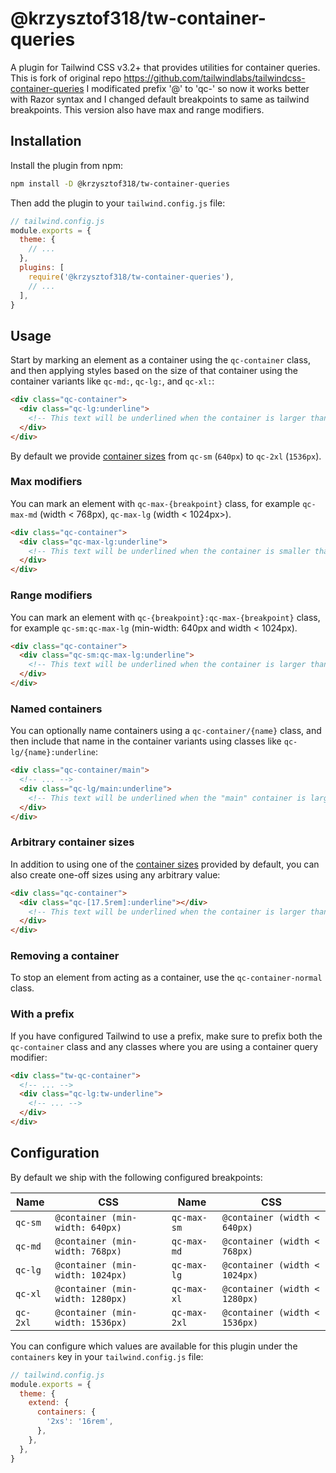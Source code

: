 # @krzysztof318/tw-container-queries

A plugin for Tailwind CSS v3.2+ that provides utilities for container queries.
This is fork of original repo https://github.com/tailwindlabs/tailwindcss-container-queries
I modificated prefix '@' to 'qc-' so now it works better with Razor syntax and I changed default breakpoints to same as tailwind breakpoints. This version also have max and range modifiers.

## Installation

Install the plugin from npm:

```sh
npm install -D @krzysztof318/tw-container-queries
```

Then add the plugin to your `tailwind.config.js` file:

```js
// tailwind.config.js
module.exports = {
  theme: {
    // ...
  },
  plugins: [
    require('@krzysztof318/tw-container-queries'),
    // ...
  ],
}
```

## Usage

Start by marking an element as a container using the `qc-container` class, and then applying styles based on the size of that container using the container variants like `qc-md:`, `qc-lg:`, and `qc-xl:`:

```html
<div class="qc-container">
  <div class="qc-lg:underline">
    <!-- This text will be underlined when the container is larger than or equals `1024px` -->
  </div>
</div>
```

By default we provide [container sizes](#configuration) from `qc-sm` (`640px`) to `qc-2xl` (`1536px`).

### Max modifiers

You can mark an element with `qc-max-{breakpoint}` class, for example `qc-max-md` (width < 768px), `qc-max-lg` (width < 1024px>).

```html
<div class="qc-container">
  <div class="qc-max-lg:underline">
    <!-- This text will be underlined when the container is smaller than `1024px` -->
  </div>
</div>
```

### Range modifiers

You can mark an element with `qc-{breakpoint}:qc-max-{breakpoint}` class, for example `qc-sm:qc-max-lg` (min-width: 640px and width < 1024px).

```html
<div class="qc-container">
  <div class="qc-sm:qc-max-lg:underline">
    <!-- This text will be underlined when the container is larger than or equals `640px and smaller than `1024px` -->
  </div>
</div>
```

### Named containers

You can optionally name containers using a `qc-container/{name}` class, and then include that name in the container variants using classes like `qc-lg/{name}:underline`:

```html
<div class="qc-container/main">
  <!-- ... -->
  <div class="qc-lg/main:underline">
    <!-- This text will be underlined when the "main" container is larger than `1024px` -->
  </div>
</div>
```

### Arbitrary container sizes

In addition to using one of the [container sizes](#configuration) provided by default, you can also create one-off sizes using any arbitrary value:

```html
<div class="qc-container">
  <div class="qc-[17.5rem]:underline"></div>
    <!-- This text will be underlined when the container is larger than `17.5rem` -->
  </div>
</div>
```

### Removing a container

To stop an element from acting as a container, use the `qc-container-normal` class.

<div class="qc-container xl:qc-container-normal">
  <!-- ... -->
</div>

### With a prefix

If you have configured Tailwind to use a prefix, make sure to prefix both the `qc-container` class and any classes where you are using a container query modifier:

```html
<div class="tw-qc-container">
  <!-- ... -->
  <div class="qc-lg:tw-underline">
    <!-- ... -->
  </div>
</div>
```

## Configuration

By default we ship with the following configured breakpoints:

| Name     | CSS                                          | Name         | CSS                                          |
| -------- | -------------------------------------------- | ------------ | -------------------------------------------- |
| `qc-sm`  | `@container (min-width: 640px)`              | `qc-max-sm`  | `@container (width < 640px)`                 |
| `qc-md`  | `@container (min-width: 768px)`              | `qc-max-md`  | `@container (width < 768px)`                 |
| `qc-lg`  | `@container (min-width: 1024px)`             | `qc-max-lg`  | `@container (width < 1024px)`                |
| `qc-xl`  | `@container (min-width: 1280px)`             | `qc-max-xl`  | `@container (width < 1280px)`                |
| `qc-2xl` | `@container (min-width: 1536px)`             | `qc-max-2xl` | `@container (width < 1536px)`                |

You can configure which values are available for this plugin under the `containers` key in your `tailwind.config.js` file:

```js
// tailwind.config.js
module.exports = {
  theme: {
    extend: {
      containers: {
        '2xs': '16rem',
      },
    },
  },
}
```
